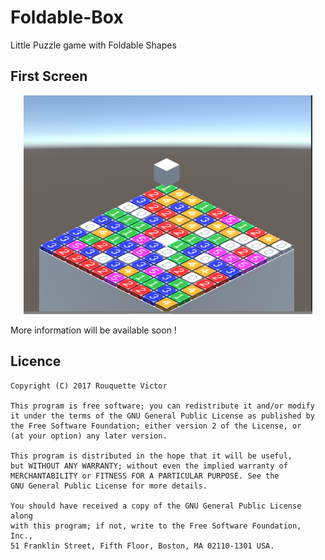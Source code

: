 # Foldable-Box

Little Puzzle game with Foldable Shapes

## First Screen

<p align="center">
  <img src="https://raw.githubusercontent.com/Terag/Foldable-Box/master/Doc/Screen.PNG" alt="Foldable-Box Screen" height="350">
</p>

More information will be available soon !

## Licence

    Copyright (C) 2017 Rouquette Victor

    This program is free software; you can redistribute it and/or modify
    it under the terms of the GNU General Public License as published by
    the Free Software Foundation; either version 2 of the License, or
    (at your option) any later version.

    This program is distributed in the hope that it will be useful,
    but WITHOUT ANY WARRANTY; without even the implied warranty of
    MERCHANTABILITY or FITNESS FOR A PARTICULAR PURPOSE. See the
    GNU General Public License for more details.

    You should have received a copy of the GNU General Public License along
    with this program; if not, write to the Free Software Foundation, Inc.,
    51 Franklin Street, Fifth Floor, Boston, MA 02110-1301 USA.
